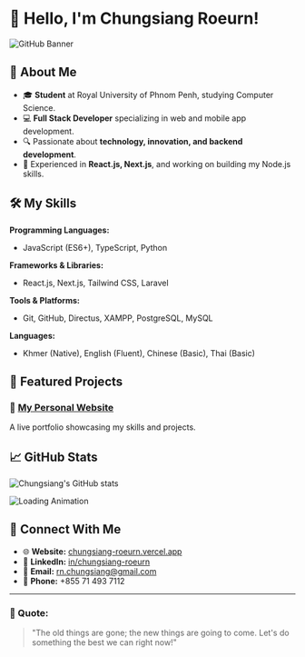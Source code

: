 # 👋 Hello, I'm Chungsiang Roeurn!

![GitHub Banner](https://via.placeholder.com/1200x400.png?text=Welcome+to+my+GitHub+Profile!)

## 🌟 About Me

- 🎓 **Student** at Royal University of Phnom Penh, studying Computer Science.
- 💻 **Full Stack Developer** specializing in web and mobile app development.
- 🔍 Passionate about **technology, innovation, and backend development**.
- 🌟 Experienced in **React.js, Next.js**, and working on building my Node.js skills.

## 🛠️ My Skills

**Programming Languages:**
- JavaScript (ES6+), TypeScript, Python

**Frameworks & Libraries:**
- React.js, Next.js, Tailwind CSS, Laravel

**Tools & Platforms:**
- Git, GitHub, Directus, XAMPP, PostgreSQL, MySQL

**Languages:**
- Khmer (Native), English (Fluent), Chinese (Basic), Thai (Basic)

## 📂 Featured Projects

### 🚀 [My Personal Website](https://chungsiang-roeurn.vercel.app/)
A live portfolio showcasing my skills and projects.

## 📈 GitHub Stats
![Chungsiang's GitHub stats](https://github-readme-stats.vercel.app/api?username=ChungsiangRoeurn&show_icons=true&theme=radical)

![Loading Animation](https://media.giphy.com/media/3oEjI6S17s1CqKMcHU/giphy.gif)


## 🤝 Connect With Me

- 🌐 **Website:** [chungsiang-roeurn.vercel.app](https://chungsiang-roeurn.vercel.app/)
- 💼 **LinkedIn:** [in/chungsiang-roeurn](https://www.linkedin.com/in/chungsiang-roeurn-%E9%99%88%E4%BF%8A%E7%A5%A5-0457402b9/)
- 📧 **Email:** rn.chungsiang@gmail.com
- 📱 **Phone:** +855 71 493 7112

---

### 🌟 Quote:
> "The old things are gone; the new things are going to come. Let's do something the best we can right now!"
